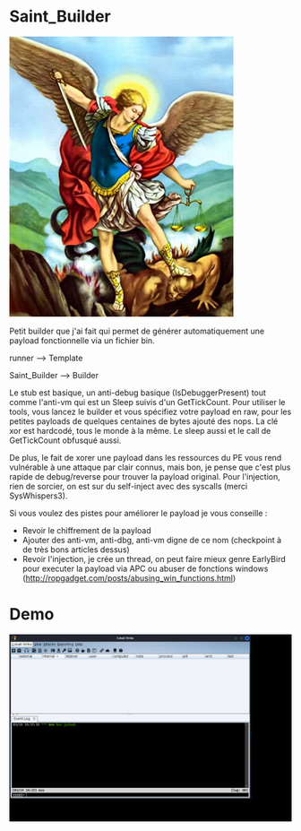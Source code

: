 # Saint_Builder

![alt text](https://raw.githubusercontent.com/DallasFR/Saint_Builder/main/images/saint_michel_diable.jpg)

Petit builder que j'ai fait qui permet de générer automatiquement une payload fonctionnelle via un fichier bin. 

runner --> Template

Saint_Builder --> Builder

Le stub est basique, un anti-debug basique (IsDebuggerPresent) tout comme l'anti-vm qui est un Sleep suivis d'un GetTickCount.
Pour utiliser le tools, vous lancez le builder et vous spécifiez votre payload en raw, pour les petites payloads de quelques centaines de bytes ajouté des nops.
La clé xor est hardcodé, tous le monde à la même. Le sleep aussi et le call de GetTickCount obfusqué aussi.

De plus, le fait de xorer une payload dans les ressources du PE vous rend vulnérable à une attaque par clair connus, mais bon, je pense que c'est plus rapide de debug/reverse pour trouver la payload original.
Pour l'injection, rien de sorcier, on est sur du self-inject avec des syscalls (merci SysWhispers3).

Si vous voulez des pistes pour améliorer le payload je vous conseille :

- Revoir le chiffrement de la payload
- Ajouter des anti-vm, anti-dbg, anti-vm digne de ce nom (checkpoint à de très bons articles dessus)
- Revoir l'injection, je crée un thread, on peut faire mieux genre EarlyBird pour executer la payload via APC ou abuser de fonctions windows (http://ropgadget.com/posts/abusing_win_functions.html)

# Demo

![alt text](https://raw.githubusercontent.com/DallasFR/Saint_Builder/main/images/gif_exemple.gif)
